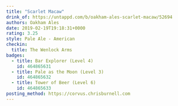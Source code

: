 ```yaml
---
title: "Scarlet Macaw"
drink_of: https://untappd.com/b/oakham-ales-scarlet-macaw/52694
authors: Oakham Ales
date: 2019-02-19T19:18:31+0000
rating: 3.25
style: Pale Ale - American
checkin:
  title: The Wenlock Arms
badges:
  - title: Bar Explorer (Level 4)
    id: 464865631
  - title: Pale as the Moon (Level 3)
    id: 464865632
  - title: Tower of Beer (Level 6)
    id: 464865633
posting_method: https://corvus.chrisburnell.com
---
```

